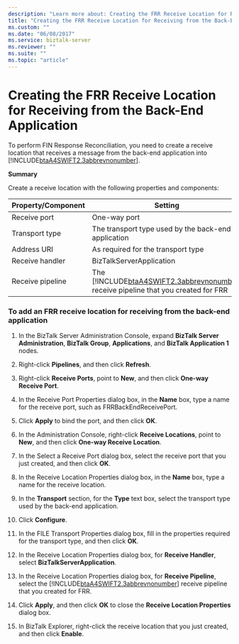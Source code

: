 ```yaml
---
description: "Learn more about: Creating the FRR Receive Location for Receiving from the Back-End Application"
title: "Creating the FRR Receive Location for Receiving from the Back-End Application"
ms.custom: ""
ms.date: "06/08/2017"
ms.service: biztalk-server
ms.reviewer: ""
ms.suite: ""
ms.topic: "article"
---
```

# Creating the FRR Receive Location for Receiving from the Back-End Application
To perform FIN Response Reconciliation, you need to create a receive location that receives a message from the back-end application into [!INCLUDE[btaA4SWIFT2.3abbrevnonumber](../../includes/btaa4swift2-3abbrevnonumber-md.md)].  

 **Summary**  

 Create a receive location with the following properties and components:  


| Property/Component |                                                                 Setting                                                                 |
|--------------------|-----------------------------------------------------------------------------------------------------------------------------------------|
|    Receive port    |                                                              One-way port                                                               |
|   Transport type   |                                           The transport type used by the back-end application                                           |
|    Address URI     |                                                   As required for the transport type                                                    |
|  Receive handler   |                                                        BizTalkServerApplication                                                         |
|  Receive pipeline  | The [!INCLUDE[btaA4SWIFT2.3abbrevnonumber](../../includes/btaa4swift2-3abbrevnonumber-md.md)] receive pipeline that you created for FRR |

### To add an FRR receive location for receiving from the back-end application  

1. In the BizTalk Server Administration Console, expand **BizTalk Server Administration**, **BizTalk Group**, **Applications**, and **BizTalk Application 1** nodes.  

2. Right-click **Pipelines**, and then click **Refresh**.  

3. Right-click **Receive Ports**, point to **New**, and then click **One-way Receive Port**.  

4. In the Receive Port Properties dialog box, in the **Name** box, type a name for the receive port, such as FRRBackEndReceivePort.  

5. Click **Apply** to bind the port, and then click **OK**.  

6. In the Administration Console, right-click **Receive Locations**, point to **New**, and then click **One-way Receive Location**.  

7. In the Select a Receive Port dialog box, select the receive port that you just created, and then click **OK**.  

8. In the Receive Location Properties dialog box, in the **Name** box, type a name for the receive location.  

9. In the **Transport** section, for the **Type** text box, select the transport type used by the back-end application.  

10. Click **Configure**.  

11. In the FILE Transport Properties dialog box, fill in the properties required for the transport type, and then click **OK**.  

12. In the Receive Location Properties dialog box, for **Receive Handler**, select **BizTalkServerApplication**.  

13. In the Receive Location Properties dialog box, for **Receive Pipeline**, select the [!INCLUDE[btaA4SWIFT2.3abbrevnonumber](../../includes/btaa4swift2-3abbrevnonumber-md.md)] receive pipeline that you created for FRR.  

14. Click **Apply**, and then click **OK** to close the **Receive Location Properties** dialog box.  

15. In BizTalk Explorer, right-click the receive location that you just created, and then click **Enable**.

